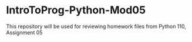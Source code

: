 # IntroToProg-Python-Mod05
This repository will be used for reviewing homework files from Python 110, Assignment 05
